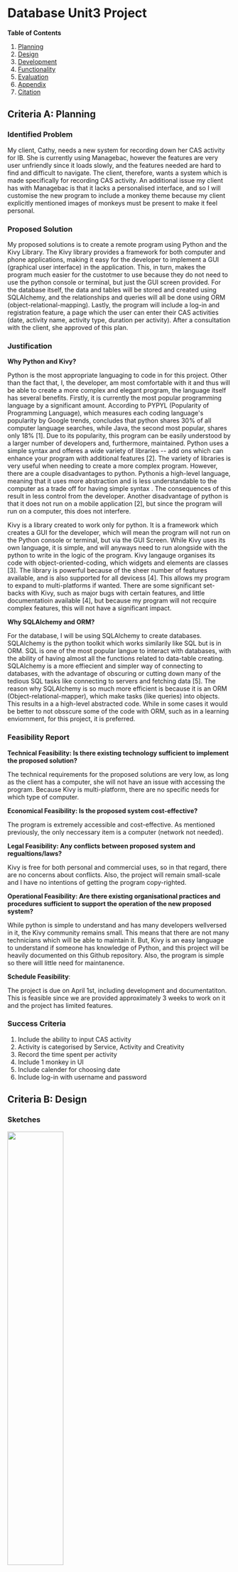 # Database Unit3 Project 

**Table of Contents** 

1. [Planning](https://github.com/isabelandreatta1/Unit_3/blob/main/DB%20Unit3%20Project.md#criteria-a-planning)
2. [Design](https://github.com/isabelandreatta1/Unit_3/blob/main/DB%20Unit3%20Project.md#criteria-b-design)
3. [Development](https://github.com/isabelandreatta1/Unit_3/blob/main/DB%20Unit3%20Project.md#criteria-c-development)
4. [Functionality](https://github.com/isabelandreatta1/Unit_3/blob/main/DB%20Unit3%20Project.md#criteria-d-functionality)
5. [Evaluation](https://github.com/isabelandreatta1/Unit_3/blob/main/DB%20Unit3%20Project.md#criteria-e-evaluation)
7. [Appendix](https://github.com/isabelandreatta1/Unit_3/blob/main/DB%20Unit3%20Project.md#appendix)
8. [Citation](https://github.com/isabelandreatta1/Unit_3/blob/main/DB%20Unit3%20Project.md#citations)

## Criteria A: Planning 

### Identified Problem 

My client, Cathy, needs a new system for recording down her CAS activity for IB. She is currently using Managebac, however the features are very user unfriendly since it loads slowly, and the features needed are hard to find and difficult to navigate. The client, therefore, wants a system which is made specifically for recording CAS activity. An additional issue my client has with Managebac is that it lacks a personalised interface, and so I will customise the new program to include a monkey theme because my client explicitly mentioned images of monkeys must be present to make it feel personal. 

### Proposed Solution 

My proposed solutions is to create a remote program using Python and the Kivy Library. The Kivy library provides a framework for both computer and phone applications, making it easy for the developer to implement a GUI (graphical user interface) in the application. This, in turn, makes the program much easier for the custotmer to use because they do not need to use the python console or terminal, but just the GUI screen provided. For the database itself, the data and tables will be stored and created using SQLAlchemy, and the relationships and queries will all be done using ORM (object-relational-mapping). Lastly, the program will include a log-in and registration feature, a page which the user can enter their CAS activities (date, activity name, activity type, duration per activity). After a consultation with the client, she approved of this plan. 
 
### Justification 

**Why Python and Kivy?**

Python is the most appropriate languaging to code in for this project. Other than the fact that, I, the developer, am most comfortable with it and thus will be able to create a more complex and elegant program, the language itself has several benefits. Firstly, it is currently the most popular programming language by a significant amount. According to PYPYL (Popularity of Programming Language), which measures each coding language's popularity by Google trends, concludes that python shares 30% of all computer language searches, while Java, the second most popular, shares only 18% [1]. Due to its popularity, this program can be easily understood by a larger number of developers and, furthermore, maintained. Python uses a simple syntax and offeres a wide variety of libraries -- add ons which can enhance your program with additional features [2]. The variety of libraries is very useful when needing to create a more complex program. However, there are a couple disadvantages to python. Pythonis a high-level language, meaning that it uses more abstraction and is less understandable to the computer as a trade off for having simple syntax . The consequences of this result in less control from the developer. Another disadvantage of python is that it does not run on a mobile application [2], but since the program will run on a computer, this does not interfere.


Kivy is a library created to work only for python. It is a framework which creates a GUI for the developer, which will mean the program will not run on the Python console or terminal, but via the GUI Screen. While Kivy uses its own language, it is simple, and will anyways need to run alongside with the python to write in the logic of the program. Kivy langauge organises its code with object-oriented-coding, which widgets and elements are classes [3]. The library is powerful because of the sheer number of features available, and is also supported for all devicess [4]. This allows my program to expand to multi-platforms if wanted. There are some significant set-backs with Kivy, such as major bugs with certain features, and little documentatioin available [4], but because my program will not recquire complex features, this will not have a significant impact. 

**Why SQLAlchemy and ORM?**

For the database, I will be using SQLAlchemy to create databases. SQLAlchemy is the python toolkit which works similarily like SQL but is in ORM. SQL is one of the most popular langue to interact with databases, with the ability of having almost all the functions related to data-table creating. SQLAlchemy is a more effiecient and simpler way of connecting to databases, with the advantage of obscuring or cutting down many of the tedious SQL tasks like connecting to servers and fetching data [5]. The reason why SQLAlchemy is so much more efficient is because it is an ORM (Object-relational-mapper), which make tasks (like queries) into objects. This results in a a high-level abstracted code. While in some cases it would be better to not obsscure some of the code with ORM, such as in a learning enviornment, for this project, it is preferred. 

### Feasibility Report 
**Technical Feasibility: Is there existing technology sufficient to implement the proposed solution?** 

The technical requirements for the proposed solutions are very low, as long as the client has a computer, she will not have an issue with accessing the program. Because Kivy is multi-platform, there are no specific needs for which type of computer. 

**Economical Feasibility: Is the proposed system cost-effective?** 

The program is extremely accessible and cost-effective. As mentioned previously, the only neccessary item is a computer (network not needed). 

**Legal Feasibility: Any conflicts between proposed system and regualtions/laws?** 

Kivy is free for both personal and commercial uses, so in that regard, there are no concerns about conflicts. Also, the project will remain small-scale and I have no intentions of getting the program copy-righted. 

**Operational Feasibility: Are there existing organisational practices and procedures sufficient to support the operation of the new proposed system?** 

While python is simple to understand and has many developers wellversed in it, the Kivy community remains small. This means that there are not many technicians which will be able to maintain it. But, Kivy is an easy language to understand if someone has knowledge of Python, and this project will be heavily documented on this Github repository. Also, the program is  simple so there will little need for maintanence.  

**Schedule Feasibility**: 

The project is due on April 1st, including development and documentatiton. This is feasible since we are provided approximately 3 weeks to work on it and the project has limited features. 

### Success Criteria 

1. Include the ability to input CAS activity
2.  Activity is categorised by Service, Activity and Creativity
3.  Record the time spent per activity
4.  Include 1 monkey in UI 
5.  Include calender for choosing date 
6.  Include log-in with username and password

## Criteria B: Design 

###  Sketches 

<img src="https://github.com/isabelandreatta1/Unit_3/blob/main/folder/sketch_db.jpg" width=50% height=50%>

*Figure 1: A draft sketch of the UI screen and screen flow chart*

### Code Flow Diagrams: 

<img src="https://github.com/isabelandreatta1/Unit_3/blob/main/folder/RegisterScreen_Flow.png" width=50% height=50%>

*Figure 2: Flow diagram of the registration screen* 

<img src="https://github.com/isabelandreatta1/Unit_3/blob/main/folder/LoginScreen_Flow.png" width=50% height=50%>

*Figure 3: Flow diagram of the login screen* 

<img src="" width=50% height=50%>

*Figure 4: Flow diagram of the add entry screen* 

### System Flow Diagram 

<img src="https://github.com/isabelandreatta1/Unit_3/blob/main/folder/system_diagram.png" width=50% height=50%>

*Figure 5: System flow diagram with the inputs, outputs and flow of information* 

### UML Diagram 
<img src="https://github.com/isabelandreatta1/Unit_3/blob/main/folder/UML.png" width=50% height=50%>

*Figure 6: Above is a UML Diagram of the program database. It shows each classes' attributes and their relationship. For each User, they can have n number of CAS activities* 

### ER Diagrams 
<img src="https://github.com/isabelandreatta1/Unit_3/blob/main/folder/ER_Diagram.png" width=50% height=50%>

*Figure 7: Above is an ER Diagraam*

### Normalised Tables 
<img src="https://github.com/isabelandreatta1/Unit_3/blob/main/folder/norm_table_1.png" width=50% height=50%>

*Figure 8: *

<img src="https://github.com/isabelandreatta1/Unit_3/blob/main/folder/norm_table_2.png" width=50% height=50%>

*Figure 9: *

## Criteria C: Development 

### Login Screen 

***UI creation using Kivy*** 

The first part of creating the login screen is to design and code the UI (user interface). Without the actual UI,  the user will not be able to access the program. Since I am using Kivy, I have to use Kivy language. The way Kivy's UI works is that all the objects created are relative, and it's almost like layering paper on top of each other. The bottom "layer" is the screen. I want the screen to have a box layout and the size to be dynamic (meaning the user can change the screen size). Lastly, to create the bare sreen, I need to choose how objects will be placed in relation with each other; this is called orientation. I prefer to make it vertical so that every new element goes below the previous one. Once I created the basic screen, I wanted to add a pattern I drew for the background. After placing the png file in the project, I fit the image to the screen and refered the file name as the source of the background. 
```
ScreenManager:
    id: scr_manager

    LoginScreen:
        name:"LoginScreen"
        
<LoginScreen>:
    BoxLayout:
        orientation: "vertical"
        size: root.height, root.width
        FitImage:
            source: "Background_DB.png"
        
``` 
I then to have a place to put all my elements inside, I do this by creating an MDCard and an MDBox. 
```
MDCard:
        size_hint: 0.6, 0.6 #relational to parent
        elevation: 10
        pos_hint: {"center_x": .5, "center_y": 0.5}
        orientation: "vertical"
        
        MDBoxLayout:
            id: content
            adaptive_height: True
            orientation: "vertical"
            padding: dp(10)
            spacing: dp(20)
 ``` 
 Now that I have the basic screen created, I need to write in all the text. I first do this by adding a Login Label. 
 ```
 MDLabel:
          text: "Login"
          font_style: "H4"
          halign:"center"MDLabel:
          text: "Login"
          font_style: "H4"
          halign:"center"
``` 

Next, I need a place for the user to input their username and password. This is called a textfield. There are certain properties of textfield which are quite useful, such as making the input "required" or having a message pop-up if there is an error (this is called helper text). Once the user inputs their username and password, I ned to validate that the user account exists. I do this by creating a method in python and calling it once validating the text. 

```
 MDTextField:
     id: username_input
     hint_text: "Username"
     helper_text: "Invalid user"
     helper_text_mode: "on_error"
     required: True
     on_text_validate:
         root.validate_user()

 MDTextField:
     id: password_input
     hint_text: "Password"
     icon_right: "eye-off"
     helper_text: "Invalid password"
     helper_text_mode:"on_error"
     required: True
     password: True
``` 
Lastly, I need to create the buttons. There are two buttons needed: the login buton and the register button. The login button will validate the user while register button will change to the registration screen. The way I create the login button is by creating a method in python and calling it once the button is pressed, while I can just changeto the Register Screen once the register button is pressed. 

```
            MDRaisedButton:
                text: "Log in"
                on_release:
                    root.try_login()
                    print("button was pressed")

            MDRaisedButton:
                text: "Register"
                on_release:
                    root.parent.current = "RegisterScreen"
```

***Logic to create the screens*** 

I've created the Kivy file to creat a UI but there is no logic which will make any of the functions work. To fix this, I need a complimentary Python file which will make my program work. The most fundamental and basic python code you need is a class to create all the screens and thee app itself. I addede the Amber theme to my app, which is part of the Kivy library. This will result in many of my widgets using an amber colour palette. 
```py
class LoginScreen(MDScreen):
    pass 
    
class MainApp(MDApp):
    def build(self):
        self.theme_cls.primary_palette = "Amber"
        return  
```

I've created the program but I now need a database which collect user information, such as user accounts, and CAS activity. I will use ORM in order to expedite and abstract much of the query process. 

Based on my diagrams and plan, I know I need to tables:  a user table and a CAS activity table. I simply create two classes for each table, and write down their attributes. Each one will have their own primary key, which autoincrements, while the other values are input by the user. The benefit of using SQLAlchemy is that it makes relationships much easier: instead of creating a third table to establish their relationship (as shown in my normalisation tables), I can simply use a foreign key by referencing the user IDs and connecting them as such. 

***Creating tables with ORM*** 
```py
Base = declarative_base()

class User(Base):
    __tablename__ = 'User'
    id= Column(Integer,primary_key=True,autoincrement=True)
    username= Column(String)
    password= Column(String)
    def __init__(self,username,password):
        self.username = username
        self.password = password

class CAS_Record(Base):
    __tablename__ = 'CAS'
    id = Column(Integer, primary_key = True, autoincrement = True)
    activity_name = Column(String)
    date = Column(DateTime)
    duration = Column(Integer)
    user_id = Column(Integer, ForeignKey('User.id'))

    def __init__(self, activity_name,date, duration):
        self.activity_name = activity_name
        self.date = date
        self.duration = duration

engine = create_engine('sqlite:///database.sqlite')
session = sessionmaker()
session.configure(bind=engine)
Base.metadata.create_all(engine)
``` 
After creating the data tables, I need a way to be able to input values in it and also to create the logic behind the login process. Within the LoginScreen, I create all the methods which will used when logging in. 

The first thing I need to do is connect the database to the input, and query to see if the username and password exists in the database. If the password and username correspond to values in the User table, then the screen will change to the Homepage. However, if the user does not exist, then a message will tell the user that the username or password is incorrect. To show this message, I will create a method which will assert an error, and then the text "incorrect username or password" will show on the screen.

***Verifying user using database and logic behind Login*** 
```py
class LoginScreen(MDScreen):

    def validate_user(self):
        self.ids.password_input.error = True
        self.ids.password_input.helper_text = "Incorrect username or password"
        print(self.ids.username_input.error)
        print(self.ids.username_input.helper_text)

    def try_login(self):
        username = self.ids.username_input.text
        password= self.ids.password_input.text
        Session = sessionmaker(bind = engine)
        session = Session()
        validate_user = session.query(User).filter_by(username = username, password = password).one_or_none()
        if validate_user:
            print("User exists")
            self.parent.current = "HomePage"

        else:
            print("User does not exist")
            self.validate_user()
        session.close()
 ```

### Creating the Registration Screen 

Next, I need to create a registration screen since a user can not login without registering an account. For the UI (or Kivy file) and the start-up Python file (i.e creating class for screen) is very similar as the process of coding the login screen; the new step is to add the user input to the database. To ensure that the user does not make any mistakes while making their account, I added a second password input text field so that they can confirm they put the same password. If both passwords are equal to each other, then the code creates a new session in the database, and inputs the username and password values in the User table. If they do not match, then I need some type of indicator so the user is aware of the error. I did so by adding a message in the python console. 

***Adding user to database*** 
```py
    def try_register(self):
        username = self.ids.new_username_input.text
        password = self.ids.new_password_input.text
        password_confirm = self.ids.new_password_confirm.text
        if password == password_confirm:
            s = session()
            NewUser = User(username,password)
            s.add(NewUser)
            s.commit()
            s.close()
        else:
            print("Passwords don't match")
```

### Creating the Home Page 

For the home page, I just need to create a screen with one button. The button will bring the user to the add CAS activity screen. The home page is just a matter of repeating the same elements as my previous ones. 


### Creating the Add Entry Page 

The add entry page is the most important aspect of my program since it is the purpose of this project. The user must be able to input a variety of items, including: 1. CAS activity name 2. Type of activity (choose from Creativity, Activity, Service), 3. Duration of activity 4. Date. For the activity name and the duration of activity, I will make both values into text fields (or user inputs) because each activity has a unique value. However, for the date and type of activity, I want the user to press a button instead of inputting a value so, not only is the process easier, but it reduces chances of the user writing the information incorrectly. If the user uses a button, the program has a standard format for type of activity and date. 

Firstly, I create a method which will add the entry. The acitivty name and duration are user inputs. For the date, I will use a date picker widget. It looks like the figure below. 

<img src="https://github.com/isabelandreatta1/Unit_3/blob/main/folder/DatePickerWidget.png" width=50% height=50%>


This makes the date format standard, and is much more user friendly than having to type the input. To use this widget, I need to create two additional methods: on_save and on_cancel. These methods must be included when using the datePicker widget because the on_save method will save the date value selected, while the on cancel method will delete all new changes. 

```py
class AddNewEntry(MDScreen):
    select_date = None

    def on_save(self, instance, value, date_range):
        '''
        Events called when the "OK" dialog box button is clicked.

        :type instance: <kivymd.uix.picker.MDDatePicker object>;

        :param value: selected date;
        :type value: <class 'datetime.date'>;

        :param date_range: list of 'datetime.date' objects in the selected range;
        :type date_range: <class 'list'>;
        '''

        print(value)
        AddNewEntry.select_date = value

    def on_cancel(self, instance, value):
        '''Events called when the "CANCEL" dialog box button is clicked.'''

    def show_date_picker(self):
        date_dialog = MDDatePicker()
        date_dialog.bind(on_save=self.on_save, on_cancel=self.on_cancel)
        date_dialog.open()
``` 

While for the cas type, I will have each CAS category as a button. One of Kivy button behaviours is that, when a button is pressed, the button state is down, and when the button is not pressed, then the button state is normal. On the release of the button press, a method will check which button's state is down (which was pressed), and then assign the cas activity variable.

```py
    def check_cas_type(self):
        if self.ids.creativity_type.state == "down":
            self.cas_type = "Creativity"
            print(self.cas_type)
        elif self.ids.activity_type.state == "down":
            self.cas_type = "Activity"
            print(self.cas_type)
        elif self.ids.service_type.state == "down":
            self.cas_type = "Service"
            print(self.cas_type)
 ```
 
 The very last step of my program is to add all the cas information to the database. In addition to the user inputs, the user_id also needs to be included. For the user_id, I call the user_id variable I created in the login screen. This makes sure that the user_id is the same as the logged in user. Then, I put the information in the CAS record database. With that, my program's basic functionality is complete. 
 
```py

    def addEntry(self):
        activity_name = self.ids.activity_input.text
        duration = self.ids.duration_input.text
        add_date = AddNewEntry.select_date
        cas_type = self.cas_type
        user_id = LoginScreen.user_id
        print(user_id)
        print(cas_type)
        s = session()
        NewActivity = CAS_Record(activity_name, add_date, duration, cas_type, user_id)
        s.add(NewActivity)
        s.commit()
        s.close()
        print("complete")
``` 
### UI Screenshots 

<img src="https://github.com/isabelandreatta1/Unit_3/blob/main/folder/Saved.png" width=50% height=50%>
Figure : Above is a screenshot of the saved button. This page appears once a new entry has been saved to the data base

<img src="https://github.com/isabelandreatta1/Unit_3/blob/main/folder/Login.png" width=50% height=50%>

Figure : Above is a screenshot of the login page

<img src="https://github.com/isabelandreatta1/Unit_3/blob/main/folder/HomePAge.png " width=50% height=50%>

Figure : Above is a screenshot of the home page 


## Criteria D: Functionality 

https://drive.google.com/file/d/1uiGoPknZZWblvtDjy1pMCVxiAxIvHRAg/view?usp=sharing 

Above is my functionality video. 

## Criteria E: Evaluation 

### Alpha Testing 

| Step                   | Input                                                                                                                                                     | Output                                                                          | Success Criteria                                                                                                    | Success |
|------------------------|-----------------------------------------------------------------------------------------------------------------------------------------------------------|---------------------------------------------------------------------------------|---------------------------------------------------------------------------------------------------------------------|---------|
| 1. Register User Error | Username, non-matching confirm password and password                                                                                                      | Text stating "Passwords don't match"                                            | Include log-in with username and password                                                                           | Yes     |
| 2. Register User       | Username, confirm password and password                                                                                                                   | Text input in box and  user information stored in  User database                | Include log-in with username and password                                                                           | Yes     |
| 3. Login User Error    | Incorrect username and password                                                                                                                           | Text stating "Incorrect username or password" when pressing password text field | Include log-in with username and password                                                                           | Yes     |
| 4. Login User          | Registered username and password                                                                                                                          | Home Page appears                                                               | Include log-in with username and password                                                                           | Yes     |
| 5. Add Entry           | Input text in activity, duration, press the desired button for CAS activity, click the date of event. Repeat three times to check if all sections works.  | Text inputed in boxes                                                           | Include the ability to input CAS activity,  Record the time spent per activity,  Include calender for choosing date | Yes     |
| 6. Save Entry          | Press "Done" Button                                                                                                                                       | Entry and information saved in CAS Records database with the correct  user ID   | Activity is categorized by Service, Activity and Creativity                                                         | Yes     |
| 7. Cancel Entry        | Repeat Add entry process but instead of pressing done,  press return                                                                                      | None of the inputs from the entry are saved in the database                     | Include the ability to input CAS activity                                                                           | Yes     |
| 8. Save Entry          | Press "Done" Button                                                                                                                                       | Screen with a picture of a monkey  should appear                                | Include 1 monkey in GUI                                                                                             | Yes     |
|                        |                                                                                                                                                           |                                                                                 |                                                                                                                     |         |

###  Unit Testing 

### Beta Testing 

### Extent and Limitations of Program 

## Appendix 

### Conversations with client  

<img src="https://github.com/isabelandreatta1/Unit_3/blob/main/folder/Client_Talk_1.png" width=50% height=50%>

Figure : Above is one of the recorded conversations with my client to understand the purpose of the program

<img src="https://github.com/isabelandreatta1/Unit_3/blob/main/folder/Client_Talk_2.png" width=50% height=50%>

Figure: This imaage shows that my client approves of the success criteria we created together 

### Source Code 

***Python File*** 
```py
from sqlalchemy import Column, DateTime, String, Integer, ForeignKey, desc
from sqlalchemy.ext.declarative import declarative_base
from kivy.lang import Builder
from kivy.uix.behaviors import ButtonBehavior
from kivymd.app import MDApp
from kivymd.uix.screen import MDScreen
from kivymd.uix.label import MDLabel
from sqlalchemy import create_engine
from sqlalchemy.orm import sessionmaker
from kivymd.uix.picker import MDDatePicker

Base = declarative_base()

# create User table
class User(Base):
    __tablename__ = 'User'
    id = Column(Integer, primary_key=True, autoincrement=True)
    username = Column(String)
    password = Column(String)

    #initaliser will need username and password when adding values to table
    def __init__(self, username, password):
        self.username = username
        self.password = password

# create CAS record table
class CAS_Record(Base):
    __tablename__ = 'CAS'
    id = Column(Integer, primary_key=True, autoincrement=True)
    activity_name = Column(String)
    date = Column(DateTime)
    duration = Column(Integer)
    cas_type = Column(String)
    # need foreign key to create relationship between user and CAS activity
    user_id = Column(Integer, ForeignKey('User.id'))

    def __init__(self, activity_name, date, duration, cas_type, user_id):
        self.activity_name = activity_name
        self.date = date
        self.duration = duration
        self.cas_type = cas_type
        self.user_id = user_id

#this creates the tables
engine = create_engine('sqlite:///database.sqlite')
session = sessionmaker()
session.configure(bind=engine)
Base.metadata.create_all(engine)

#create class for Login screen
class LoginScreen(MDScreen):
    user_id = None
    #asssert error method
    def validate_user(self):
        self.ids.password_input.error = True
        #will show helper text if there is an error
        self.ids.password_input.helper_text = "Incorrect username or password"

    #login method
    def try_login(self):
        #ids from Kivy file and rename them as simple variables
        username = self.ids.username_input.text
        password = self.ids.password_input.text
        Session = sessionmaker(bind=engine)
        session = Session()
        #query to see if the user input and password input exists in the tbale
        validate_user = session.query(User).filter_by(username=username, password=password).one_or_none()
        #if the query result exists then...
        if validate_user:
            print("User exists")
            #variabale for user_id which can be called from outside of this class
            LoginScreen.user_id = validate_user.id
            #screen changes to home Page
            self.parent.current = "HomePage"

        else:
            #print message on python console
            print("User does not exist")
            self.validate_user()
            #error occurs
        session.close()

#creaate class fo Registration Screen
class RegisterScreen(MDScreen):
    def try_register(self):
        username = self.ids.new_username_input.text
        password = self.ids.new_password_input.text
        #have a confirm password to make sure the user input password correctly
        password_confirm = self.ids.new_password_confirm.text
        #if both password input are equal
        if password == password_confirm:
            s = session()
            #add the username and password to the User table
            NewUser = User(username, password)
            s.add(NewUser)
            s.commit()
            s.close()
        else:
            #if the passwords don't match, then messsage will print on console
            print("Passwords don't match")

class HomePage(MDScreen):
    #nothing needed for the Home page
    pass

class SavedBackground(MDScreen):
    #nothing needed for the home page
    pass

class ButtonLabel(ButtonBehavior, MDLabel):
    pass

class AddNewEntry(MDScreen):
    select_date = None

    def on_save(self, instance, value, date_range):
        '''
        Events called when the "OK" dialog box button is clicked.

        :type instance: <kivymd.uix.picker.MDDatePicker object>;

        :param value: selected date;
        :type value: <class 'datetime.date'>;

        :param date_range: list of 'datetime.date' objects in the selected range;
        :type date_range: <class 'list'>;
        '''

        print(value)
        AddNewEntry.select_date = value
        #create value so I can recall in another method 

    def on_cancel(self, instance, value):
        '''Events called when the "CANCEL" dialog box button is clicked.'''

    def show_date_picker(self):
        date_dialog = MDDatePicker()
        date_dialog.bind(on_save=self.on_save, on_cancel=self.on_cancel)
        date_dialog.open()
        #method to create datePicker widget 

    def check_cas_type(self):
        #if condition to see which buttonns are pressed 
        if self.ids.creativity_type.state == "down":
            #down state means button pressed 
            self.cas_type = "Creativity"
            print(self.cas_type)
        elif self.ids.activity_type.state == "down":
            self.cas_type = "Activity"
            print(self.cas_type)
        elif self.ids.service_type.state == "down":
            self.cas_type = "Service"
            print(self.cas_type)

    def addEntry(self):
        activity_name = self.ids.activity_input.text
        duration = self.ids.duration_input.text
        add_date = AddNewEntry.select_date
        cas_type = self.cas_type
        user_id = LoginScreen.user_id
        print(user_id)
        print(cas_type)
        s = session()
        #add activity to records 
        NewActivity = CAS_Record(activity_name, add_date, duration, cas_type, user_id)
        s.add(NewActivity)
        s.commit()
        s.close()
        print("complete")

class MainApp(MDApp):
    def build(self):
        self.theme_cls.primary_palette = "Amber"
        return

MainApp().run()
``` 

***Kivy File*** 
```
ScreenManager:
    id: scr_manager

    LoginScreen:
        name:"LoginScreen"

    RegisterScreen:
        name: "RegisterScreen"

    HomePage:
        name: "HomePage"

    AddNewEntry:
        name: "AddNewEntry"

    SavedBackground:
        name: "SavedBackground"

<LoginScreen>:
    BoxLayout:
        orientation: "vertical"
        size: root.height, root.width
        FitImage:
            source: "Background_DB.png"

    MDCard:
        size_hint: 0.6, 0.6 #relational to parent
        elevation: 10
        pos_hint: {"center_x": .5, "center_y": 0.5}
        orientation: "vertical"

        MDBoxLayout:
            id: content
            adaptive_height: True
            orientation: "vertical"
            padding: dp(10)
            spacing: dp(20)

            MDLabel:
                text: "Login"
                font_style: "H4"
                halign:"center"

            MDTextField:
                id: username_input
                hint_text: "Username"
                helper_text: "Invalid user"
                helper_text_mode: "on_error"
                required: True
                on_text_validate:
                    root.validate_user()

            MDTextField:
                id: password_input
                hint_text: "Password"
                icon_right: "eye-off"
                helper_text: "Invalid password"
                helper_text_mode:"on_error"
                required: True
                password: True

            MDRaisedButton:
                text: "Log in"
                on_release:
                    root.try_login()
                    print("button was pressed")

            MDRaisedButton:
                text: "Register"
                on_release:
                    root.parent.current = "RegisterScreen"

<RegisterScreen>:
    BoxLayout:
        orientation: "vertical"
        size: root.height, root.width
        FitImage:
            source: "Background_DB.png"

    MDCard:
        size_hint: 0.6, 0.6 #relational to parent
        elevation: 10
        pos_hint: {"center_x": .5, "center_y": 0.5}
        orientation: "vertical"

        MDBoxLayout:
            id: content
            adaptive_height: True
            orientation: "vertical"
            padding: dp(10)
            spacing: dp(20)

            MDLabel:
                text: "Register"
                font_style: "H4"
                halign:"center"

            MDTextField:
                id: new_username_input
                hint_text: "Username"
                helper_text: "Invalid user"
                helper_text_mode: "on_error"
                required: True

            MDTextField:
                id: new_password_input
                hint_text: "Password"
                icon_right: "eye-off"
                helper_text: "Invalid password"
                helper_text_mode:"on_error"
                required: True
                password: True

            MDTextField:
                id: new_password_confirm
                hint_text: "Confirm Password"
                icon_right: "eye-off"
                helper_text: "Invalid password"
                helper_text_mode:"on_error"
                required: True
                password: True

            MDFillRoundFlatButton:
                text: "Register"
                on_release:
                    root.try_register()

            MDFillRoundFlatButton:
                text: "Return"
                on_release:
                    root.parent.current = "LoginScreen"

<HomePage>:
    BoxLayout:
        orientation: "vertical"
        size: root.height, root.width
        FitImage:
            source: "Background_DB.png"

    MDCard:
        size_hint: 0.75, 0.75 #relational to parent
        elevation: 10
        pos_hint: {"center_x": .5, "center_y": 0.5}
        orientation: "vertical"
        FitImage:
            source: "homepage.jpg"

        MDBoxLayout:
            id: content
            adaptive_height: True
            orientation: "vertical"

            MDLabel:
                text: "Welcome"
                font_style: "H4"
                halign:"center"

            MDFillRoundFlatButton:
                text: "Add entry"
                pos_hint: {'center_x': 0.2}
                on_release:
                    root.parent.current = "AddNewEntry"

<AddNewEntry>:
    BoxLayout:
        orientation: "vertical"
        size: root.height, root.width
    MDCard:
        size_hint: 0.6, 0.6 #relational to parent
        elevation: 10
        pos_hint: {"center_x": .5, "center_y": 0.5}
        orientation: "vertical"

        MDBoxLayout:
            id: content
            adaptive_height: True
            orientation: "vertical"
            padding: dp(10)
            spacing: dp(10)

            MDLabel:
                text: "Add Entry"
                font_style: "H4"
                halign:"center"

            MDBoxLayout:
                id: content
                adaptive_height: True
                orientation: "horizontal"
                spacing: dp(50)
                padding: dp(20)

                MDTextField:
                    id: activity_input
                    hint_text: "Name of activity"
                    helper_text: "Invalid activity"
                    helper_text_mode:"on_error"
                    required: True

                MDFillRoundFlatButton:
                    text: "Add Date"
                    on_release: root.show_date_picker()

                MDTextField:
                    hint_text: "Duration of Activity"
                    id: duration_input
                    required: True

            MDBoxLayout:
                id: content
                adaptive_height: True
                orientation: "horizontal"
                padding: dp(20)
                spacing: dp(100)

                MDFillRoundFlatButton:
                    text:"Creativity"
                    id: creativity_type
                    on_press:
                        root.check_cas_type()

                MDFillRoundFlatButton:
                    text:"Activity"
                    id: activity_type
                    on_press:
                        root.check_cas_type()

                MDFillRoundFlatButton:
                    text:"Service"
                    id: service_type
                    on_press:
                        root.check_cas_type()

            MDBoxLayout:
                id: content
                adaptive_height: True
                orientation: "horizontal"
                spacing: dp(330)

                MDRoundFlatButton:
                    text: "Done"
                    on_release:
                        root.addEntry()
                        root.parent.current = "SavedBackground"

                MDRoundFlatButton:
                    text: "Return"
                    on_release:
                        root.parent.current = "HomePage"

<SavedBackground>:
    BoxLayout:
        orientation: "vertical"
        size: root.height, root.width
        FitImage:
            source: "save_background.png"

        MDFillRoundFlatButton:
            text: "Return"
            pos_hint: {'center_x': 0.8}
            on_release:
                root.parent.current = "HomePage"
```

## Citations 

1. “PYPL PopularitY of Programming Language Index.” Github.io, 2019, pypl.github.io/PYPL.html.
2. Eastwood, Brian. “The 10 Most Popular Programming Languages to Learn in 2020.” Northeastern University Graduate Programs, 18 June 2020, www.northeastern.edu/graduate/blog/most-popular-programming-languages/.
3. “Kv Language — Kivy 2.0.0 Documentation.” Kivy.org, kivy.org/doc/stable/guide/lang.html. Accessed 21 Mar. 2021.
4. “What Is Kivy?” GeeksforGeeks, 28 Jan. 2020, www.geeksforgeeks.org/what-is-kivy/.



